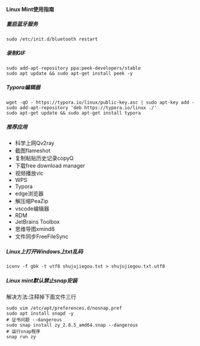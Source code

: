 #### Linux Mint使用指南

##### 重启蓝牙服务

```shell
sudo /etc/init.d/bluetooth restart
```

##### 录制GIF

```shell
sudo add-apt-repository ppa:peek-developers/stable
sudo apt update && sudo apt-get install peek -y
```

##### Typora编辑器

```shell
wget -qO - https://typora.io/linux/public-key.asc | sudo apt-key add -
sudo add-apt-repository 'deb https://typora.io/linux ./'
sudo apt-get update && sudo apt-get install typora
```

##### 推荐应用

- 科学上网Qv2ray
- 截图flameshot
- 复制粘贴历史记录copyQ
- 下载free download manager
- 视频播放vlc
- WPS
- Typora
- edge浏览器
- 解压缩PeaZip
- vscode编辑器
- RDM
- JetBrains Toolbox
- 思维导图xmind8
- 文件同步FreeFileSync

##### Linux上打开Windows上txt乱码

```shell
iconv -f gbk -t utf8 shujujiegou.txt > shujujiegou.txt.utf8
```

##### Linux mint默认禁止snap安装

解决方法:注释掉下面文件三行

```shell
sudo vim /etc/apt/preferences.d/nosnap.pref
sudo apt install snapd -y
# 证书问题 --dangerous
sudo snap install zy_2.8.5_amd64.snap --dangerous
# 运行snap程序
snap run zy
```

